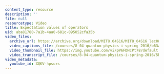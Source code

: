 ```yaml
---
content_type: resource
description: ''
file: null
resourcetype: Video
title: Expectation values of operators
uid: aba81780-7a1b-4aa0-681c-095052cfa35b
video_files:
  archive_url: https://archive.org/download/MIT8.04S16/MIT8_04S16_lec08_s4_300k.mp4
  video_captions_file: /courses/8-04-quantum-physics-i-spring-2016/b63a7b94a91255d99e7f04b03736e48f_XQKV-hpsurs.vtt
  video_thumbnail_file: https://img.youtube.com/vi/pV6FDHcPt78/default.jpg
  video_transcript_file: /courses/8-04-quantum-physics-i-spring-2016/5bfecef6bcb2264265ea48fbd1848e60_XQKV-hpsurs.pdf
video_metadata:
  youtube_id: XQKV-hpsurs
---
```

